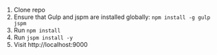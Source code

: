 1. Clone repo
2. Ensure that Gulp and jspm are installed globally: `npm install -g gulp jspm`
2. Run `npm install`
3. Run `jspm install -y`
4. Visit http://localhost:9000

